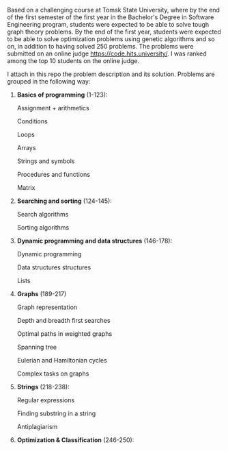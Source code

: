 Based on a challenging course at Tomsk State University, where by the end of the first semester of the first year in the Bachelor's Degree in Software Engineering program, students were expected to be able to solve tough graph theory problems. 
By the end of the first year, students were expected to be able to solve optimization problems using genetic algorithms and so on, in addition to having solved 250 problems. The problems were submitted on an online judge https://code.hits.university/. 
I was ranked among the top 10 students on the online judge.

I attach in this repo the problem description and its solution. Problems are grouped in the following way:


1) **Basics of programming** (1-123): 

    Assignment + arithmetics 
    
    Conditions 
    
    Loops 
    
    Arrays 
    
    Strings and symbols
    
    Procedures and functions 
    
    Matrix 
    
2) **Searching and sorting** (124-145):

    Search algorithms 
    
    Sorting algorithms 
    
3) **Dynamic programming and data structures** (146-178):

    Dynamic programming
    
    Data structures structures
    
    Lists
    
4) **Graphs** (189-217)
    
    Graph representation
    
    Depth and breadth first searches 

    Optimal paths in weighted graphs 

    Spanning tree 

    Eulerian and Hamiltonian cycles 

    Complex tasks on graphs

5) **Strings** (218-238):

    Regular expressions 
    
    Finding substring in a string 
    
    Antiplagiarism

6) **Optimization & Classification** (246-250):
